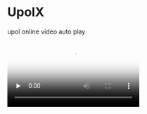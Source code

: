 # UpolX
upol online video auto play

<video id="video" controls="" preload="none" poster="http://media.w3.org/2010/05/sintel/poster.png">
     <source id="mp4" src="http://media.w3.org/2010/05/sintel/trailer.mp4" type="video/mp4">
</video>
